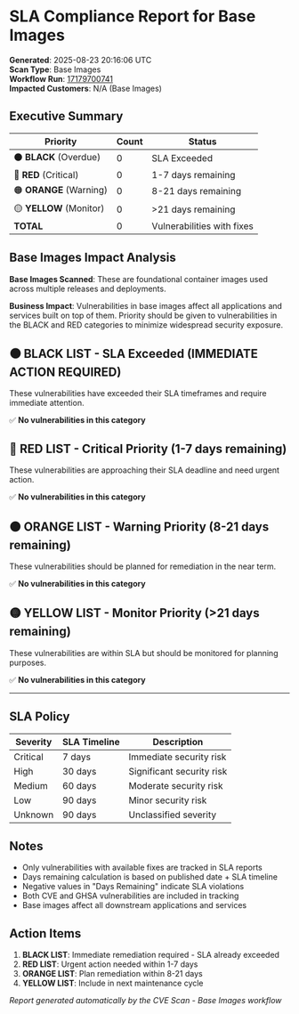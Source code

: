 # SLA Compliance Report for Base Images

**Generated**: 2025-08-23 20:16:06 UTC  
**Scan Type**: Base Images  
**Workflow Run**: [17179700741](https://github.com/nirmata/nch-release-management/actions/runs/17179700741)  
**Impacted Customers**: N/A (Base Images)

## Executive Summary

| Priority | Count | Status |
|----------|--------|---------|
| ⚫ **BLACK** (Overdue) | 0 | SLA Exceeded |
| 🔴 **RED** (Critical) | 0 | 1-7 days remaining |
| 🟠 **ORANGE** (Warning) | 0 | 8-21 days remaining |
| 🟡 **YELLOW** (Monitor) | 0 | >21 days remaining |
| **TOTAL** | 0 | Vulnerabilities with fixes |

## Base Images Impact Analysis

**Base Images Scanned**: These are foundational container images used across multiple releases and deployments.

**Business Impact**: Vulnerabilities in base images affect all applications and services built on top of them. Priority should be given to vulnerabilities in the BLACK and RED categories to minimize widespread security exposure.


## ⚫ BLACK LIST - SLA Exceeded (IMMEDIATE ACTION REQUIRED)

These vulnerabilities have exceeded their SLA timeframes and require immediate attention.

✅ **No vulnerabilities in this category**


## 🔴 RED LIST - Critical Priority (1-7 days remaining)

These vulnerabilities are approaching their SLA deadline and need urgent action.

✅ **No vulnerabilities in this category**


## 🟠 ORANGE LIST - Warning Priority (8-21 days remaining)

These vulnerabilities should be planned for remediation in the near term.

✅ **No vulnerabilities in this category**


## 🟡 YELLOW LIST - Monitor Priority (>21 days remaining)

These vulnerabilities are within SLA but should be monitored for planning purposes.

✅ **No vulnerabilities in this category**


---

## SLA Policy

| Severity | SLA Timeline | Description |
|----------|--------------|-------------|
| Critical | 7 days | Immediate security risk |
| High | 30 days | Significant security risk |
| Medium | 60 days | Moderate security risk |
| Low | 90 days | Minor security risk |
| Unknown | 90 days | Unclassified severity |

## Notes

- Only vulnerabilities with available fixes are tracked in SLA reports
- Days remaining calculation is based on published date + SLA timeline
- Negative values in "Days Remaining" indicate SLA violations
- Both CVE and GHSA vulnerabilities are included in tracking
- Base images affect all downstream applications and services

## Action Items

1. **BLACK LIST**: Immediate remediation required - SLA already exceeded
2. **RED LIST**: Urgent action needed within 1-7 days
3. **ORANGE LIST**: Plan remediation within 8-21 days  
4. **YELLOW LIST**: Include in next maintenance cycle

*Report generated automatically by the CVE Scan - Base Images workflow*
